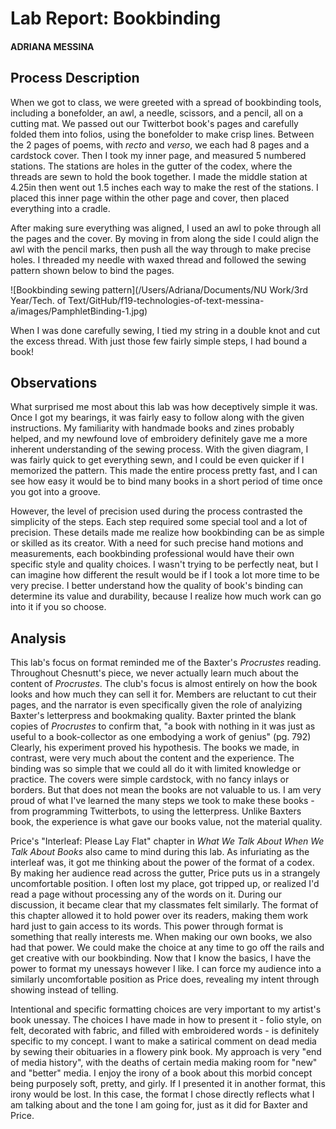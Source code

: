 # Lab Report: Bookbinding

#### ADRIANA MESSINA

## Process Description

When we got to class, we were greeted with a spread of bookbinding tools, including a bonefolder, an awl, a needle, scissors, and a pencil, all on a cutting mat. We passed out our Twitterbot book's pages and carefully folded them into folios, using the bonefolder to make crisp lines. Between the 2 pages of poems, with *recto* and *verso*, we each had 8 pages and a cardstock cover. Then I took my inner page, and measured 5 numbered stations. The stations are holes in the gutter of the codex, where the threads are sewn to hold the book together. I made the middle station at 4.25in then went out 1.5 inches each way to make the rest of the stations. I placed this inner page within the other page and cover, then placed everything into a cradle.

After making sure everything was aligned, I used an awl to poke through all the pages and the cover. By moving in from along the side I could align the awl with the pencil marks, then push all the way through to make precise holes. I threaded my needle with waxed thread and followed the sewing pattern shown below to bind the pages.

![Bookbinding sewing pattern](/Users/Adriana/Documents/NU Work/3rd Year/Tech. of Text/GitHub/f19-technologies-of-text-messina-a/images/PamphletBinding-1.jpg)

When I was done carefully sewing, I tied my string in a double knot and cut the excess thread. With just those few fairly simple steps, I had bound a book!

## Observations

What surprised me most about this lab was how deceptively simple it was. Once I got my bearings, it was fairly easy to follow along with the given instructions. My familiarity with handmade books and zines probably helped, and my newfound love of embroidery definitely gave me a more inherent understanding of the sewing process. With the given diagram, I was fairly quick to get everything sewn, and I could be even quicker if I memorized the pattern. This made the entire process pretty fast, and I can see how easy it would be to bind many books in a short period of time once you got into a groove.

However, the level of precision used during the process contrasted the simplicity of the steps. Each step required some special tool and a lot of precision. These details made me realize how bookbinding can be as simple or skilled as its creator. With a need for such precise hand motions and measurements, each bookbinding professional would have their own specific style and quality choices. I wasn't trying to be perfectly neat, but I can imagine how different the result would be if I took a lot more time to be very precise. I better understand how the quality of book's binding can determine its value and durability, because I realize how much work can go into it if you so choose.

## Analysis

This lab's focus on format reminded me of the Baxter's *Procrustes* reading. Throughout Chesnutt's piece, we never actually learn much about the content of *Procrustes*. The club's focus is almost entirely on how the book looks and how much they can sell it for. Members are reluctant to cut their pages, and the narrator is even specifically given the role of analyizing Baxter's letterpress and bookmaking quality. Baxter printed the blank copies of *Procrustes* to confirm that, "a book with nothing in it was just as useful to a book-collector as one embodying a work of genius" (pg. 792) Clearly, his experiment proved his hypothesis. The books we made, in contrast, were very much about the content and the experience. The binding was so simple that we could all do it with limited knowledge or practice. The covers were simple cardstock, with no fancy inlays or borders. But that does not mean the books are not valuable to us. I am very proud of what I've learned the many steps we took to make these books - from programming Twitterbots, to using the letterpress. Unlike Baxters book, the experience is what gave our books value, not the material quality.

Price's "Interleaf: Please Lay Flat" chapter in *What We Talk About When We Talk About Books* also came to mind during this lab. As infuriating as the interleaf was, it got me thinking about the power of the format of a codex. By making her audience read across the gutter, Price puts us in a strangely uncomfortable position. I often lost my place, got tripped up, or realized I'd read a page without processing any of the words on it. During our discussion, it became clear that my classmates felt similarly. The format of this chapter allowed it to hold power over its readers, making them work hard just to gain access to its words. This power through format is something that really interests me. When making our own books, we also had that power. We could make the choice at any time to go off the rails and get creative with our bookbinding. Now that I know the basics, I have the power to format my unessays however I like. I can force my audience into a similarly uncomfortable position as Price does, revealing my intent through showing instead of telling.

Intentional and specific formatting choices are very important to my artist's book unessay. The choices I have made in how to present it - folio style, on felt, decorated with fabric, and filled with embroidered words - is definitely specific to my concept. I want to make a satirical comment on dead media by sewing their obituaries in a flowery pink book. My approach is very "end of media history", with the deaths of certain media making room for "new" and "better" media. I enjoy the irony of a book about this morbid concept being purposely soft, pretty, and girly. If I presented it in another format, this irony would be lost. In this case, the format I chose directly reflects what I am talking about and the tone I am going for, just as it did for Baxter and Price.